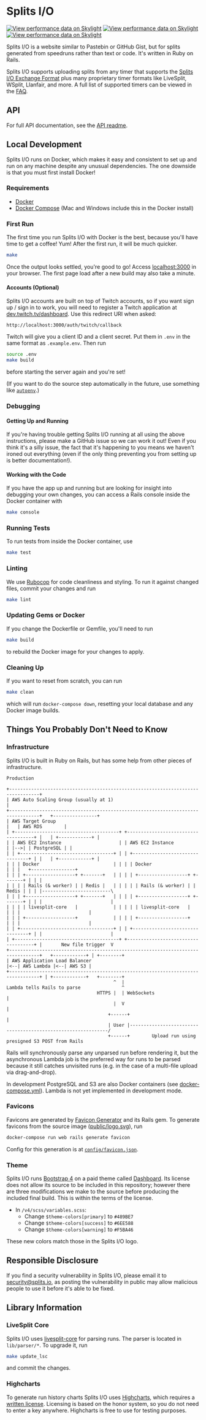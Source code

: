 # Splits I/O
[![View performance data on Skylight](https://badges.skylight.io/typical/l4aQWIYa50pX.svg)](https://oss.skylight.io/app/applications/l4aQWIYa50pX)
[![View performance data on Skylight](https://badges.skylight.io/problem/l4aQWIYa50pX.svg)](https://oss.skylight.io/app/applications/l4aQWIYa50pX)
[![View performance data on Skylight](https://badges.skylight.io/rpm/l4aQWIYa50pX.svg)](https://oss.skylight.io/app/applications/l4aQWIYa50pX)

Splits I/O is a website similar to Pastebin or GitHub Gist, but for splits generated from speedruns rather than text or
code. It's written in Ruby on Rails.

Splits I/O supports uploading splits from any timer that supports the [Splits I/O Exchange Format][exchange] plus many
proprietary timer formats like LiveSplit, WSplit, Llanfair, and more. A full list of supported timers can be viewed in
the [FAQ][faq].

[exchange]: /public/schema
[faq]: https://splits.io/faq#programs

## API
For full API documentation, see the [API readme][api-docs].

[api-docs]: /docs/api.md

## Local Development
Splits I/O runs on Docker, which makes it easy and consistent to set up and run on any machine despite any unusual
dependencies. The one downside is that you must first install Docker!

### Requirements
* [Docker][docker-download]
* [Docker Compose][docker-compose-download] (Mac and Windows include this in the Docker install)

[docker-download]: https://store.docker.com/search?type=edition&offering=community
[docker-compose-download]: https://docs.docker.com/compose/install/

### First Run
The first time you run Splits I/O with Docker is the best, because you'll have time to get a coffee! Yum! After the
first run, it will be much quicker.
```sh
make
```
Once the output looks settled, you're good to go! Access [localhost:3000][localhost] in your browser. The first page
load after a new build may also take a minute.

[localhost]: http://localhost:3000/

#### Accounts (Optional)
Splits I/O accounts are built on top of Twitch accounts, so if you want sign up / sign in to work, you will need to
register a Twitch application at [dev.twitch.tv/dashboard](https://dev.twitch.tv/dashboard).
Use this redirect URI when asked:
```http
http://localhost:3000/auth/twitch/callback
```
Twitch will give you a client ID and a client secret. Put them in `.env` in the same format as `.example.env`. Then run
```sh
source .env
make build
```
before starting the server again and you're set!

(If you want to do the source step automatically in the future, use something
like [`autoenv`](https://github.com/kennethreitz/autoenv).)

### Debugging
#### Getting Up and Running
If you're having trouble getting Splits I/O running at all using the above instructions, please make a GitHub issue so
we can work it out! Even if you think it's a silly issue, the fact that it's happening to you means we haven't ironed
out everything (even if the only thing preventing you from setting up is better documentation!).

#### Working with the Code
If you have the app up and running but are looking for insight into debugging your own changes, you can access a Rails
console inside the Docker container with
```sh
make console
```

### Running Tests
To run tests from inside the Docker container, use
```sh
make test
```

### Linting
We use [Rubocop][rubocop] for code cleanliness and styling. To run it against changed files, commit your changes and run
```sh
make lint
```

[rubocop]: https://github.com/rubocop-hq/rubocop

### Updating Gems or Docker
If you change the Dockerfile or Gemfile, you'll need to run
```sh
make build
```
to rebuild the Docker image for your changes to apply.

### Cleaning Up
If you want to reset from scratch, you can run
```sh
make clean
```
which will run `docker-compose down`, resetting your local database and any Docker image builds.

## Things You Probably Don't Need to Know
### Infrastructure
Splits I/O is built in Ruby on Rails, but has some help from other pieces of infrastructure.
```
Production

+---------------------------------------------------------------------------------+
| AWS Auto Scaling Group (usually at 1)                                           |
+---------------------------------------------------------------------------------+   +----------------+
| AWS Target Group                                                                |   | AWS RDS        |
| +--------------------------------------+ +------------------------------------+ |   | +------------+ |
| | AWS EC2 Instance                     | | AWS EC2 Instance                   | |-->| | PostgreSQL | |
| | +----------------------------------+ | | +--------------------------------+ | |   | +------------+ |
| | | Docker                           | | | | Docker                         | | |   +----------------+
| | | +------------------+ +-------+   | | | | +------------------+ +-------+ | | |
| | | | Rails (& worker) | | Redis |   | | | | | Rails (& worker) | | Redis | | | |-------------------------\
| | | +------------------+ +-------+   | | | | +------------------+ +-------+ | | |                         |
| | | | livesplit-core   |             | | | | | livesplit-core   |           | | |                         |
| | | +------------------+             | | | | +------------------+           | | |                         |
| | +----------------------------------+ | | +--------------------------------+ | |                         |
| +--------------------------------------+ +------------------------------------+ |       New file trigger  V
+---------------------------------------------------------------------------------+   +------------+ | +--------+
| AWS Application Load Balancer                                                   |<--| AWS Lambda |<--| AWS S3 |
+---------------------------------------------------------------------------------+ | +------------+   +--------+
                                       ^  |                      Lambda tells Rails to parse               ^
                                 HTTPS |  | WebSockets                                                     |
                                       |  V                                                                |
                                     +------+                                                              |
                                     | User |--------------------------------------------------------------/
                                     +------+        Upload run using presigned S3 POST from Rails
```
Rails will synchronously parse any unparsed run before rendering it, but the asynchronous Lambda job is the preferred
way for runs to be parsed because it still catches unvisited runs (e.g. in the case of a multi-file upload via
drag-and-drop).

In development PostgreSQL and S3 are also Docker containers (see [docker-compose.yml][docker-compose.yml]). Lambda is
not yet implemented in development mode.

[docker-compose.yml]: docker-compose.yml

### Favicons
Favicons are generated by [Favicon Generator][favicon-generator] and its Rails gem. To generate favicons from the source
image ([public/logo.svg][logo]), run
```sh
docker-compose run web rails generate favicon
```
Config for this generation is at [`config/favicon.json`][favicon-config].

[favicon-generator]: https://realfavicongenerator.net/
[logo]: public/logo.svg
[favicon-config]: config/favicon.json

### Theme
Splits I/O runs [Bootstrap 4][bootstrap] on a paid theme called [Dashboard][dashboard]. Its license does not allow its
source to be included in this repository; however there are three modifications we make to the source before producing
the included final build. This is within the terms of the license.

- In `/v4/scss/variables.scss`:
	- Change `$theme-colors[primary]` to `#489BE7`
	- Change `$theme-colors[success]` to `#6EE588`
	- Change `$theme-colors[warning]` to `#F5BA46`

These new colors match those in the Splits I/O logo.

[bootstrap]: https://getbootstrap.com/
[dashboard]: https://themes.getbootstrap.com/product/dashboard/

## Responsible Disclosure
If you find a security vulnerability in Splits I/O, please email it to security@splits.io, as posting the vulnerability
in public may allow malicious people to use it before it's able to be fixed.

## Library Information
### LiveSplit Core
Splits I/O uses [livesplit-core][livesplit-core] for parsing runs. The parser is located in `lib/parser/*`. To upgrade
it, run
```sh
make update_lsc
```
and commit the changes.

[livesplit-core]: https://github.com/LiveSplit/livesplit-core/

### Highcharts
To generate run history charts Splits I/O uses [Highcharts][highcharts-home], which requires a
[written license][highcharts-licenses]. Licensing is based on the honor system, so you do not need to enter a key
anywhere. Highcharts is free to use for testing purposes.

[highcharts-home]: https://www.highcharts.com/
[highcharts-licenses]: https://shop.highsoft.com/highcharts

